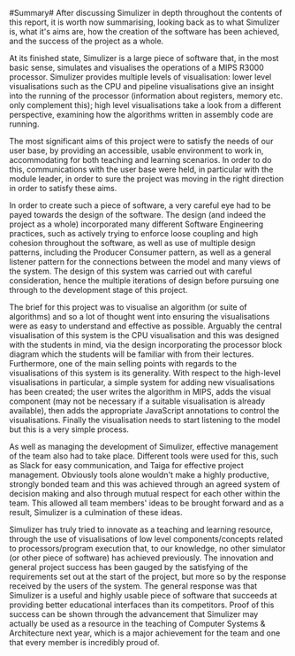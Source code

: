 #Summary#
After discussing Simulizer in depth throughout the contents of this report, it is worth now summarising, looking back as to what Simulizer is, what it's aims are, how the creation of the software has been achieved, and the success of the project as a whole.

At its finished state, Simulizer is a large piece of software that, in the most basic sense, simulates and visualises the operations of a MIPS R3000 processor. Simulizer provides multiple levels of visualisation: lower level visualisations such as the CPU and pipeline visualisations give an insight into the running of the processor (information about registers, memory etc. only complement this); high level visualisations take a look from a different perspective, examining how the algorithms written in assembly code are running.

The most significant aims of this project were to satisfy the needs of our user base, by providing an accessible, usable environment to work in, accommodating for both teaching and learning scenarios. In order to do this, communications with the user base were held, in particular with the module leader, in order to sure the project was moving in the right direction in order to satisfy these aims.

In order to create such a piece of software, a very careful eye had to be payed towards the design of the software. The design (and indeed the project as a whole) incorporated many different Software Engineering practices, such as actively trying to enforce loose coupling and high cohesion throughout the software, as well as use of multiple design patterns, including the Producer Consumer pattern, as well as a general listener pattern for the connections between the model and many views of the system. The design of this system was carried out with careful consideration, hence the multiple iterations of design before pursuing one through to the development stage of this project.

The brief for this project was to visualise an algorithm (or suite of algorithms) and so a lot of thought went into ensuring the visualisations were as easy to understand and effective as possible. Arguably the central visualisation of this system is the CPU visualisation and this was designed with the students in mind, via the design incorporating the processor block diagram which the students will be familiar with from their lectures. Furthermore, one of the main selling points with regards to the visualisations of this system is its generality. With respect to the high-level visualisations in particular, a simple system for adding new visualisations has been created; the user writes the algorithm in MIPS, adds the visual component (may not be necessary if a suitable visualisation is already available), then adds the appropriate JavaScript annotations to control the visualisations. Finally the visualisation needs to start listening to the model but this is a very simple process.

As well as managing the development of Simulizer, effective management of the team also had to take place. Different tools were used for this, such as Slack for easy communication, and Taiga for effective project management. Obviously tools alone wouldn't make a highly productive, strongly bonded team and this was achieved through an agreed system of decision making and also through mutual respect for each other within the team. This allowed all team members' ideas to be brought forward and as a result, Simulizer is a culmination of these ideas.

Simulizer has truly tried to innovate as a teaching and learning resource, through the use of visualisations of low level components/concepts related to processors/program execution that, to our knowledge, no other simulator (or other piece of software) has achieved previously. The innovation and general project success has been gauged by the satisfying of the requirements set out at the start of the project, but more so by the response received by the users of the system. The general response was that Simulizer is a useful and highly usable piece of software that succeeds at providing better educational interfaces than its competitors. Proof of this success can be shown through the advancement that Simulizer may actually be used as a resource in the teaching of Computer Systems & Architecture next year, which is a major achievement for the team and one that every member is incredibly proud of.
